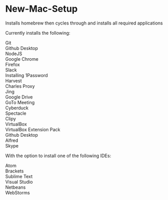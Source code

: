 # New-Mac-Setup
Installs homebrew then cycles through and installs all required applications

Currently installs the following:

Git<br />
Github Desktop<br />
NodeJS<br />
Google Chrome<br />
Firefox<br />
Slack<br />
Installing 1Password<br />
Harvest<br />
Charles Proxy<br />
Jing<br />
Google Drive<br />
GoTo Meeting<br />
Cyberduck<br />
Spectacle<br />
Clipy<br />
VirtualBox<br />
VirtualBox Extension Pack<br />
Github Desktop<br />
Alfred<br />
Skype<br />

With the option to install one of the following IDEs:

Atom<br />
Brackets<br />
Sublime Text<br />
Visual Studio<br />
Netbeans<br />
WebStorms<br />
